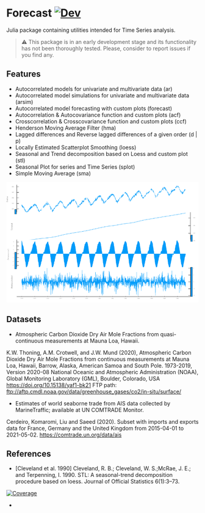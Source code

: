 # Forecast [![Dev](https://img.shields.io/badge/docs-dev-blue.svg)](https://viraltux.github.io/Forecast.jl/dev)

Julia package containing utilities intended for Time Series analysis.

> :warning: This package is in an early development stage and its functionality has not been thoroughly tested. Please, consider to report issues if you find any.

## Features

* Autocorrelated models for univariate and multivariate data (ar)
* Autocorrelated model simulations for univariate and multivariate data (arsim)
* Autocorrelated model forecasting with custom plots (forecast)
* Autocorrelation & Autocovariance function and custom plots (acf)
* Crosscorrelation & Crosscovariance function and custom plots (ccf)
* Henderson Moving Average Filter (hma)
* Lagged differences and Reverse lagged differences of a given order (d | p)
* Locally Estimated Scatterplot Smoothing (loess)
* Seasonal and Trend decomposition based on Loess and custom plot (stl) 
* Seasonal Plot for series and Time Series (splot)
* Simple Moving Average (sma)

<img src="./docs/src/images/stl_readme.png">

## Datasets

* Atmospheric Carbon Dioxide Dry Air Mole Fractions from quasi-continuous measurements at Mauna Loa, Hawaii.

K.W. Thoning, A.M. Crotwell, and J.W. Mund (2020), Atmospheric Carbon Dioxide Dry Air Mole Fractions from continuous measurements at Mauna Loa, Hawaii, Barrow, Alaska, American Samoa and South Pole. 1973-2019, Version 2020-08 National Oceanic and Atmospheric Administration (NOAA), Global Monitoring Laboratory (GML), Boulder, Colorado, USA https://doi.org/10.15138/yaf1-bk21 FTP path: ftp://aftp.cmdl.noaa.gov/data/greenhouse_gases/co2/in-situ/surface/


* Estimates of world seaborne trade from AIS data collected by MarineTraffic; available at UN COMTRADE Monitor.

Cerdeiro, Komaromi, Liu and Saeed (2020). Subset with imports and exports data for France, Germany and the United Kingdom from 2015-04-01 to 2021-05-02.  https://comtrade.un.org/data/ais

## References

* [Cleveland et al. 1990]  Cleveland,  R.  B.;  Cleveland,  W.  S.;McRae, J. E.; and Terpenning, I.  1990.  STL: A seasonal-trend decomposition procedure based on loess. Journal of Official Statistics 6(1):3–73.


[![Coverage](https://codecov.io/gh/viraltux/Forecast.jl/branch/master/graph/badge.svg)](https://codecov.io/gh/viraltux/Forecast.jl)


* 


